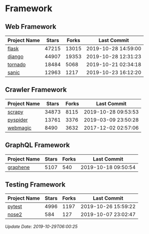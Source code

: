 # Framework

## Web Framework

| Project Name | Stars | Forks | Last Commit |
| ------------ | ----- | ----- | ----------- |
| [flask](https://github.com/pallets/flask) | 47215 | 13015 | 2019-10-28 14:59:00 |
| [django](https://github.com/django/django) | 44907 | 19353 | 2019-10-28 12:31:23 |
| [tornado](https://github.com/tornadoweb/tornado) | 18484 | 5068 | 2019-10-21 02:34:18 |
| [sanic](https://github.com/huge-success/sanic) | 12963 | 1217 | 2019-10-23 16:12:20 |

## Crawler Framework

| Project Name | Stars | Forks | Last Commit |
| ------------ | ----- | ----- | ----------- |
| [scrapy](https://github.com/scrapy/scrapy) | 34873 | 8115 | 2019-10-28 09:53:53 |
| [pyspider](https://github.com/binux/pyspider) | 13761 | 3376 | 2019-03-09 23:50:28 |
| [webmagic](https://github.com/code4craft/webmagic) | 8490 | 3632 | 2017-12-02 02:57:06 |

## GraphQL Framework

| Project Name | Stars | Forks | Last Commit |
| ------------ | ----- | ----- | ----------- |
| [graphene](https://github.com/graphql-python/graphene) | 5107 | 540 | 2019-10-18 09:50:54 |

## Testing Framework

| Project Name | Stars | Forks | Last Commit |
| ------------ | ----- | ----- | ----------- |
| [pytest](https://github.com/pytest-dev/pytest) | 4996 | 1197 | 2019-10-26 15:59:22 |
| [nose2](https://github.com/nose-devs/nose2) | 584 | 127 | 2019-10-07 23:02:47 |

*Update Date: 2019-10-29T06:00:25*